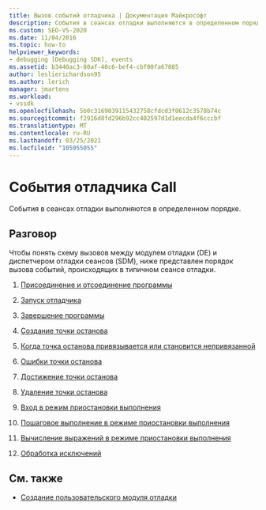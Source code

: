 ```yaml
---
title: Вызов событий отладчика | Документация Майкрософт
description: События в сеансах отладки выполняются в определенном порядке. В этой статье приводится порядок вызова событий, происходящих в типичном сеансе отладки.
ms.custom: SEO-VS-2020
ms.date: 11/04/2016
ms.topic: how-to
helpviewer_keywords:
- debugging [Debugging SDK], events
ms.assetid: b3440ac3-80af-40c6-bef4-cbf00fa67885
author: leslierichardson95
ms.author: lerich
manager: jmartens
ms.workload:
- vssdk
ms.openlocfilehash: 5b0c3169039115432758cfdcd3f0612c3578b74c
ms.sourcegitcommit: f2916d8fd296b92cc402597d1d1eecda4f6cccbf
ms.translationtype: MT
ms.contentlocale: ru-RU
ms.lasthandoff: 03/25/2021
ms.locfileid: "105055055"
---
```

# <a name="call-debugger-events"></a>События отладчика Call
События в сеансах отладки выполняются в определенном порядке.

## <a name="discussion"></a>Разговор
 Чтобы понять схему вызовов между модулем отладки (DE) и диспетчером отладки сеансов (SDM), ниже представлен порядок вызова событий, происходящих в типичном сеансе отладки.

1. [Присоединение и отсоединение программы](../../extensibility/debugger/attaching-and-detaching-to-a-program.md)

2. [Запуск отладчика](../../extensibility/debugger/launching-the-debugger.md)

3. [Завершение программы](../../extensibility/debugger/terminating-a-program.md)

4. [Создание точки останова](../../extensibility/debugger/creating-a-breakpoint.md)

5. [Когда точка останова привязывается или становится непривязанной](../../extensibility/debugger/when-a-breakpoint-binds-or-becomes-unbound.md)

6. [Ошибки точки останова](../../extensibility/debugger/breakpoint-errors.md)

7. [Достижение точки останова](../../extensibility/debugger/hitting-a-breakpoint.md)

8. [Удаление точки останова](../../extensibility/debugger/deleting-a-breakpoint.md)

9. [Вход в режим приостановки выполнения](../../extensibility/debugger/entering-break-mode.md)

10. [Пошаговое выполнение в режиме приостановки выполнения](../../extensibility/debugger/stepping-in-break-mode.md)

11. [Вычисление выражений в режиме приостановки выполнения](../../extensibility/debugger/expression-evaluation-in-break-mode.md)

12. [Обработка исключений](../../extensibility/debugger/exception-handling-visual-studio-sdk.md)

## <a name="see-also"></a>См. также
- [Создание пользовательского модуля отладки](../../extensibility/debugger/creating-a-custom-debug-engine.md)
